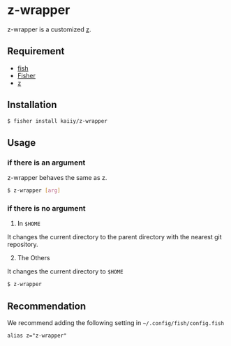 # z-wrapper

z-wrapper is a customized [z](https://github.com/jethrokuan/z).

## Requirement

- [fish](https://github.com/fish-shell/fish-shell)
- [Fisher](https://github.com/jorgebucaran/fisher)
- [z](https://github.com/jethrokuan/z)

## Installation

```sh
$ fisher install kaiiy/z-wrapper
```

## Usage

### if there is an argument

z-wrapper behaves the same as z.

```sh
$ z-wrapper [arg]
```

### if there is no argument

1. In `$HOME`

It changes the current directory to the parent directory with the nearest git repository.

2. The Others

It changes the current directory to `$HOME`

```sh
$ z-wrapper
```

## Recommendation

We recommend adding the following setting in `~/.config/fish/config.fish`

```fish
alias z="z-wrapper"
```